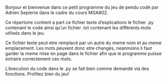 Bonjour et bienvenue dans ce petit programme du jeu de pendu codé par Adrien Sepierre dans le cadre du cours MGA802.

Ce répertoire contient a part ce fichier texte d’explications le fichier .py contenant le code ainsi qu’un fichier .txt contenant les différents mots utilisés dans le jeu.


Ce fichier texte peut etre remplacé par un autre du meme nom et au meme emplacement. Les mots peuvent donc etre changés, neanmoins il faut garder la meme mise en page dans le fichier afin que le programme puisse extraire correctement ces mots.

L’éxecution du code dans le .py se fait bien comme demandé via des fonctions. Profitez bien du jeu!

